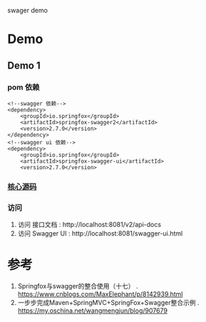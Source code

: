 swager demo

# Demo
## Demo 1 
### pom 依赖

```
<!--swagger 依赖-->
<dependency>
    <groupId>io.springfox</groupId>
    <artifactId>springfox-swagger2</artifactId>
    <version>2.7.0</version>
</dependency>
<!--swagger ui 依赖-->
<dependency>
    <groupId>io.springfox</groupId>
    <artifactId>springfox-swagger-ui</artifactId>
    <version>2.7.0</version>
```

### [核心源码](src/main/java/dev/lpf/swagger)

### 访问
1. 访问 接口文档 : http://localhost:8081/v2/api-docs
2. 访问 Swagger UI : http://localhost:8081/swagger-ui.html

# 参考
1. Springfox与swagger的整合使用（十七） . https://www.cnblogs.com/MaxElephant/p/8142939.html
1. 一步步完成Maven+SpringMVC+SpringFox+Swagger整合示例 . https://my.oschina.net/wangmengjun/blog/907679